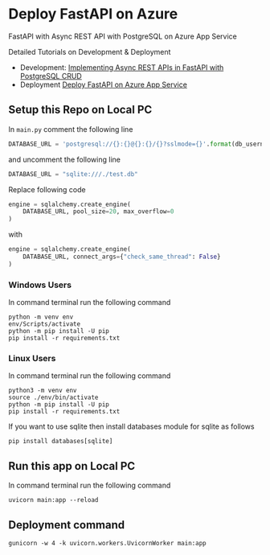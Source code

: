 # Deploy FastAPI on Azure

FastAPI with Async REST API with PostgreSQL on Azure App Service 

Detailed Tutorials on Development & Deployment
- Development: [Implementing Async REST APIs in FastAPI with PostgreSQL CRUD](https://www.tutlinks.com/fastapi-with-postgresql-crud-async/, 'Implementing Async REST APIs in FastAPI with PostgreSQL CRUD')
- Deployment [Deploy FastAPI on Azure App Service](https://bit.ly/3gPntQ7)

## Setup this Repo on Local PC

In `main.py` comment the following line

```python
DATABASE_URL = 'postgresql://{}:{}@{}:{}/{}?sslmode={}'.format(db_username,db_password, host_server, db_server_port, database_name, ssl_mode)
```

and uncomment the following line

```python
DATABASE_URL = "sqlite:///./test.db"
```

Replace following code

```python
engine = sqlalchemy.create_engine(
    DATABASE_URL, pool_size=20, max_overflow=0
)
```

with 

```python
engine = sqlalchemy.create_engine(
    DATABASE_URL, connect_args={"check_same_thread": False}
)
```


### Windows Users
In command terminal run the following command
```shell
python -m venv env
env/Scripts/activate
python -m pip install -U pip
pip install -r requirements.txt
```

### Linux Users
In command terminal run the following command
```shell
python3 -m venv env
source ./env/bin/activate
python -m pip install -U pip
pip install -r requirements.txt
```

If you want to use sqlite then install databases module for sqlite as follows

```shell
pip install databases[sqlite]
```

## Run this app on Local PC
In command terminal run the following command
```shell
uvicorn main:app --reload
```


## Deployment command

```shell
gunicorn -w 4 -k uvicorn.workers.UvicornWorker main:app
```